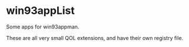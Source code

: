 # win93appList
Some apps for win93appman.

These are all very small QOL extensions, and have their own registry file.
